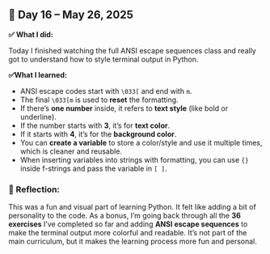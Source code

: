 ## 📅 Day 16 – May 26, 2025  

**✅ What I did:**

Today I finished watching the full ANSI escape sequences class and really got to understand how to style terminal output in Python.

**✅What I learned:**

- ANSI escape codes start with `\033[` and end with `m`.
- The final `\033[m` is used to **reset** the formatting.
- If there’s **one number** inside, it refers to **text style** (like bold or underline).
- If the number starts with **3**, it’s for **text color**.
- If it starts with **4**, it’s for the **background color**.
- You can **create a variable** to store a color/style and use it multiple times, which is cleaner and reusable.
- When inserting variables into strings with formatting, you can use `{}` inside f-strings and pass the variable in `[ ]`.

### 🧠 Reflection:

This was a fun and visual part of learning Python. It felt like adding a bit of personality to the code. As a bonus, I’m going back through all the **36 exercises** I’ve completed so far and adding **ANSI escape sequences** to make the terminal output more colorful and readable. It’s not part of the main curriculum, but it makes the learning process more fun and personal.
